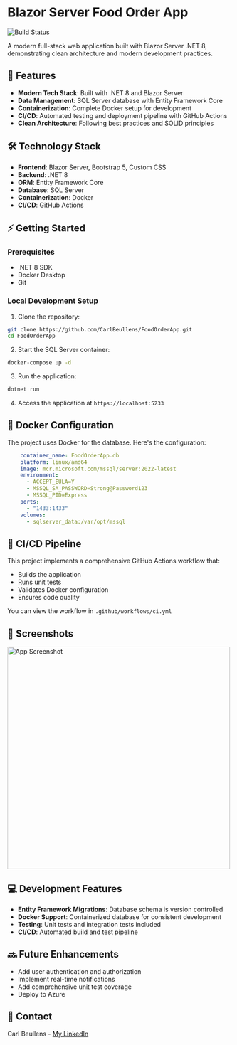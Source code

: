 # Blazor Server Food Order App

![Build Status](https://github.com/CarlBeullens/FoodOrderApp/actions/workflows/ci.yml/badge.svg)

A modern full-stack web application built with Blazor Server .NET 8, demonstrating clean architecture and modern development practices.

## 💫 Features

* **Modern Tech Stack**: Built with .NET 8 and Blazor Server
* **Data Management**: SQL Server database with Entity Framework Core
* **Containerization**: Complete Docker setup for development
* **CI/CD**: Automated testing and deployment pipeline with GitHub Actions
* **Clean Architecture**: Following best practices and SOLID principles

## 🛠️ Technology Stack

* **Frontend**: Blazor Server, Bootstrap 5, Custom CSS
* **Backend**: .NET 8
* **ORM**: Entity Framework Core
* **Database**: SQL Server
* **Containerization**: Docker
* **CI/CD**: GitHub Actions

## ⚡ Getting Started

### Prerequisites

* .NET 8 SDK
* Docker Desktop
* Git

### Local Development Setup

1. Clone the repository:
```bash
git clone https://github.com/CarlBeullens/FoodOrderApp.git
cd FoodOrderApp
```

2. Start the SQL Server container:
```bash
docker-compose up -d
```

3. Run the application:
```bash
dotnet run
```

4. Access the application at `https://localhost:5233`

## 🐋 Docker Configuration

The project uses Docker for the database. Here's the configuration:

```yaml
    container_name: FoodOrderApp.db
    platform: linux/amd64
    image: mcr.microsoft.com/mssql/server:2022-latest
    environment:
      - ACCEPT_EULA=Y
      - MSSQL_SA_PASSWORD=Strong@Password123
      - MSSQL_PID=Express
    ports:
      - "1433:1433"
    volumes:
      - sqlserver_data:/var/opt/mssql
```

## 🔄 CI/CD Pipeline

This project implements a comprehensive GitHub Actions workflow that:

* Builds the application
* Runs unit tests
* Validates Docker configuration
* Ensures code quality

You can view the workflow in `.github/workflows/ci.yml`

## 📸 Screenshots
<div>
  <img src="https://github.com/user-attachments/assets/696a05fa-cf7a-471c-8517-51ed8af6346e" width="500" alt="App Screenshot">
</div>

## 💻 Development Features

* **Entity Framework Migrations**: Database schema is version controlled
* **Docker Support**: Containerized database for consistent development
* **Testing**: Unit tests and integration tests included
* **CI/CD**: Automated build and test pipeline

## 🔜 Future Enhancements

* Add user authentication and authorization
* Implement real-time notifications
* Add comprehensive unit test coverage
* Deploy to Azure

## 👤 Contact

Carl Beullens - [My LinkedIn](https://www.linkedin.com/in/carl-beullens)


